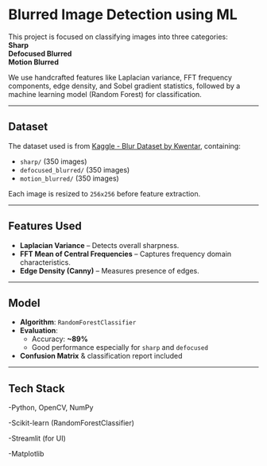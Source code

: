 # Blurred Image Detection using ML

This project is focused on classifying images into three categories:  
**Sharp**  
**Defocused Blurred**  
**Motion Blurred**  

We use handcrafted features like Laplacian variance, FFT frequency components, edge density, and Sobel gradient statistics, followed by a machine learning model (Random Forest) for classification.

---

## Dataset

The dataset used is from [Kaggle - Blur Dataset by Kwentar](https://www.kaggle.com/datasets/kwentar/blur-dataset), containing:

- `sharp/` (350 images)  
- `defocused_blurred/` (350 images)  
- `motion_blurred/` (350 images)  

Each image is resized to `256x256` before feature extraction.

---

## Features Used

- **Laplacian Variance** – Detects overall sharpness.
- **FFT Mean of Central Frequencies** – Captures frequency domain characteristics.
- **Edge Density (Canny)** – Measures presence of edges.

---

## Model

- **Algorithm**: `RandomForestClassifier`
- **Evaluation**:
  - Accuracy: **~89%**
  - Good performance especially for `sharp` and `defocused`
- **Confusion Matrix** & classification report included

---

## Tech Stack

 -Python, OpenCV, NumPy
 
 -Scikit-learn (RandomForestClassifier)
 
 -Streamlit (for UI)
 
 -Matplotlib

